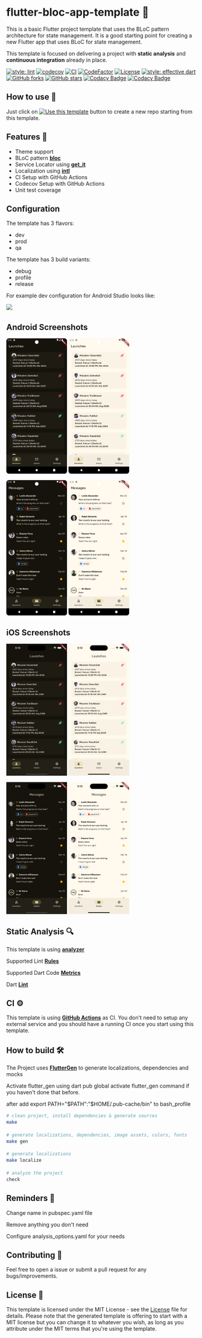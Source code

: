 # flutter-bloc-app-template 🤖
This is a basic Flutter project template that uses the BLoC pattern architecture for state management. 
It is a good starting point for creating a new Flutter app that uses BLoC for state management.

This template is focused on delivering a project with **static analysis** and **continuous integration** already in place.

[![style: lint][lint-style-badge]][lint-style-link]
[![codecov][codecov-badge]][codecov-link]
[![CI][ci-badge]][ci-link]
[![CodeFactor][codefactor-badge]][codefactor-link]
[![License][license-badge]][license-link]
[![style: effective dart][style-badge]][style-link]
[![GitHub forks][forks-badge]][forks-link]
[![GitHub stars][stars-badge]][stars-link]
[![Codacy Badge](https://app.codacy.com/project/badge/Grade/1c12bf943fea43098f0853a05e2366be)](https://app.codacy.com/gh/ashtanko/flutter_bloc_app_template/dashboard?utm_source=gh&utm_medium=referral&utm_content=&utm_campaign=Badge_grade)
[![Codacy Badge](https://app.codacy.com/project/badge/Coverage/1c12bf943fea43098f0853a05e2366be)](https://app.codacy.com/gh/ashtanko/flutter_bloc_app_template/dashboard?utm_source=gh&utm_medium=referral&utm_content=&utm_campaign=Badge_coverage)

## How to use 🐾
Just click on [![Use this template](https://img.shields.io/badge/-Use%20this%20template-brightgreen)](https://github.com/ashtanko/flutter_bloc_app_template/generate) button to create a new repo starting from this template.

## Features 🦄
- Theme support
- BLoC pattern [**bloc**](https://pub.dev/packages/bloc)
- Service Locator using [**get_it**](https://pub.dev/packages/get_it)
- Localization using [**intl**](https://pub.dev/packages/intl)
- CI Setup with GitHub Actions
- Codecov Setup with GitHub Actions
- Unit test coverage

## Configuration
The template has 3 flavors:
- dev
- prod
- qa

The template has 3 build variants:
- debug
- profile
- release

For example dev configuration for Android Studio looks like:

<p align="left">
<img src="/preview/config/dev.png" width="32%"/>
</p>

## Android Screenshots
<p align="left">
<img src="/preview/android/launches_android_dark_theme.png" width="32%"/>
<img src="/preview/android/launches_android_light_theme.png" width="32%"/>
</p>

<p align="left">
<img src="/preview/android/messages_android_dark_theme.png" width="32%"/>
<img src="/preview/android/messages_android_ligth_theme.png" width="32%"/>
</p>

## iOS Screenshots
<p align="left">
<img src="/preview/ios/launches_ios_dark_theme.png" width="32%"/>
<img src="/preview/ios/launches_ios_light_theme.png" width="32%"/>
</p>

<p align="left">
<img src="/preview/ios/messages_ios_dark_theme.png" width="32%"/>
<img src="/preview/ios/messages_ios_ligth_theme.png" width="32%"/>
</p>


## Static Analysis 🔍

This template is using [**analyzer**](https://pub.dev/packages/analyzer)

Supported Lint [**Rules**](https://dart-lang.github.io/linter/lints/)

Supported Dart Code [**Metrics**](https://dartcodemetrics.dev/docs/getting-started/introduction)

Dart [**Lint**](https://github.com/passsy/dart-lint)

## CI ⚙️
This template is using [**GitHub Actions**](https://github.com/ashtanko/flutter_app_skeleton/actions) as CI. You don't need to setup any external service and you should have a running CI once you start using this template.

## How to build 🛠️

The Project uses [**FlutterGen**](https://github.com/FlutterGen/flutter_gen) to generate localizations, dependencies and mocks

Activate flutter_gen using dart pub global activate flutter_gen command if you haven't done that before.

after add export PATH="$PATH":"$HOME/.pub-cache/bin" to bash_profile

``` bash
# clean project, install dependencies & generate sources
make

# generate localizations, dependencies, image assets, colors, fonts
make gen

# generate localizations
make localize

# analyze the project
check
```

## Reminders 🧠
Change name in pubspec.yaml file

Remove anything you don't need

Configure analysis_options.yaml for your needs

## Contributing 🤝

Feel free to open a issue or submit a pull request for any bugs/improvements.

## License 📄

This template is licensed under the MIT License - see the [License](LICENSE) file for details.
Please note that the generated template is offering to start with a MIT license but you can change it to whatever you wish, as long as you attribute under the MIT terms that you're using the template.

[lint-style-badge]: https://img.shields.io/badge/style-lint-4BC0F5.svg
[lint-style-link]: https://pub.dev/packages/lint
[codecov-badge]: https://codecov.io/gh/ashtanko/flutter_bloc_app_template/branch/main/graph/badge.svg?token=T68Rqwj7Ll
[codecov-link]: https://codecov.io/gh/ashtanko/flutter_bloc_app_template
[ci-badge]: https://github.com/ashtanko/flutter_bloc_app_template/actions/workflows/ci.yml/badge.svg
[ci-link]: https://github.com/ashtanko/flutter_bloc_app_template/actions/workflows/ci.yml
[codefactor-badge]: https://www.codefactor.io/repository/github/ashtanko/flutter_bloc_app_template/badge
[codefactor-link]: https://www.codefactor.io/repository/github/ashtanko/flutter_bloc_app_template
[license-badge]: https://img.shields.io/github/license/dart-code-checker/dart-code-metrics
[license-link]: https://github.com/dart-code-checker/dart-code-metrics/blob/master/LICENSE
[style-badge]: https://img.shields.io/badge/style-effective_dart-40c4ff.svg
[style-link]: https://pub.dev/packages/effective_dart
[forks-badge]: https://img.shields.io/github/forks/ashtanko/flutter_bloc_app_template
[forks-link]: https://github.com/ashtanko/flutter_bloc_app_template/network
[stars-badge]: https://img.shields.io/github/stars/ashtanko/flutter_bloc_app_template
[stars-link]: https://github.com/ashtanko/flutter_bloc_app_template/stargazers